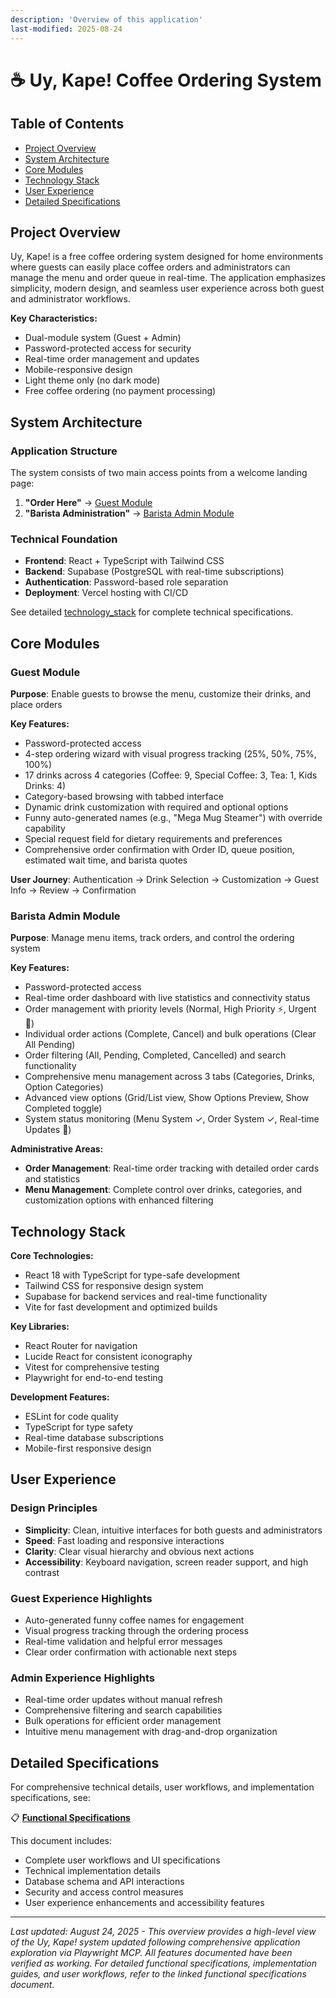 ```yaml
---
description: 'Overview of this application'
last-modified: 2025-08-24
---
```


# ☕ Uy, Kape! Coffee Ordering System

## Table of Contents

- [Project Overview](#project-overview)
- [System Architecture](#system-architecture)
- [Core Modules](#core-modules)
- [Technology Stack](#technology-stack)
- [User Experience](#user-experience)
- [Detailed Specifications](#detailed-specifications)

## Project Overview

Uy, Kape! is a free coffee ordering system designed for home environments where guests can easily place coffee orders and administrators can manage the menu and order queue in real-time. The application emphasizes simplicity, modern design, and seamless user experience across both guest and administrator workflows.

**Key Characteristics:**
- Dual-module system (Guest + Admin)
- Password-protected access for security
- Real-time order management and updates
- Mobile-responsive design
- Light theme only (no dark mode)
- Free coffee ordering (no payment processing)

## System Architecture

### Application Structure
The system consists of two main access points from a welcome landing page:

1. **"Order Here"** → [Guest Module](#guest-module)
2. **"Barista Administration"** → [Barista Admin Module](#barista-admin-module)

### Technical Foundation
- **Frontend**: React + TypeScript with Tailwind CSS
- **Backend**: Supabase (PostgreSQL with real-time subscriptions)
- **Authentication**: Password-based role separation
- **Deployment**: Vercel hosting with CI/CD

See detailed [technology_stack](./technology_stack.md) for complete technical specifications.

## Core Modules

### Guest Module

**Purpose**: Enable guests to browse the menu, customize their drinks, and place orders

**Key Features:**
- Password-protected access
- 4-step ordering wizard with visual progress tracking (25%, 50%, 75%, 100%)
- 17 drinks across 4 categories (Coffee: 9, Special Coffee: 3, Tea: 1, Kids Drinks: 4)
- Category-based browsing with tabbed interface
- Dynamic drink customization with required and optional options
- Funny auto-generated names (e.g., "Mega Mug Steamer") with override capability
- Special request field for dietary requirements and preferences
- Comprehensive order confirmation with Order ID, queue position, estimated wait time, and barista quotes

**User Journey**: Authentication → Drink Selection → Customization → Guest Info → Review → Confirmation

### Barista Admin Module

**Purpose**: Manage menu items, track orders, and control the ordering system

**Key Features:**
- Password-protected access
- Real-time order dashboard with live statistics and connectivity status
- Order management with priority levels (Normal, High Priority ⚡, Urgent 🚨)
- Individual order actions (Complete, Cancel) and bulk operations (Clear All Pending)
- Order filtering (All, Pending, Completed, Cancelled) and search functionality
- Comprehensive menu management across 3 tabs (Categories, Drinks, Option Categories)
- Advanced view options (Grid/List view, Show Options Preview, Show Completed toggle)
- System status monitoring (Menu System ✓, Order System ✓, Real-time Updates 🔄)

**Administrative Areas:**
- **Order Management**: Real-time order tracking with detailed order cards and statistics
- **Menu Management**: Complete control over drinks, categories, and customization options with enhanced filtering

## Technology Stack

**Core Technologies:**
- React 18 with TypeScript for type-safe development
- Tailwind CSS for responsive design system
- Supabase for backend services and real-time functionality
- Vite for fast development and optimized builds

**Key Libraries:**
- React Router for navigation
- Lucide React for consistent iconography
- Vitest for comprehensive testing
- Playwright for end-to-end testing

**Development Features:**
- ESLint for code quality
- TypeScript for type safety
- Real-time database subscriptions
- Mobile-first responsive design

## User Experience

### Design Principles
- **Simplicity**: Clean, intuitive interfaces for both guests and administrators
- **Speed**: Fast loading and responsive interactions
- **Clarity**: Clear visual hierarchy and obvious next actions
- **Accessibility**: Keyboard navigation, screen reader support, and high contrast

### Guest Experience Highlights
- Auto-generated funny coffee names for engagement
- Visual progress tracking through the ordering process
- Real-time validation and helpful error messages
- Clear order confirmation with actionable next steps

### Admin Experience Highlights
- Real-time order updates without manual refresh
- Comprehensive filtering and search capabilities
- Bulk operations for efficient order management
- Intuitive menu management with drag-and-drop organization

## Detailed Specifications

For comprehensive technical details, user workflows, and implementation specifications, see:

📋 **[Functional Specifications](./functional_specifications.md)**

This document includes:
- Complete user workflows and UI specifications
- Technical implementation details
- Database schema and API interactions
- Security and access control measures
- User experience enhancements and accessibility features

---

*Last updated: August 24, 2025 - This overview provides a high-level view of the Uy, Kape! system updated following comprehensive application exploration via Playwright MCP. All features documented have been verified as working. For detailed functional specifications, implementation guides, and user workflows, refer to the linked functional specifications document.*